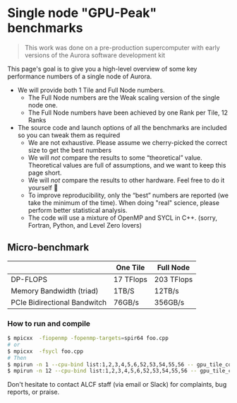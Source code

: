 # Single node "GPU-Peak" benchmarks

> This work was done on a pre-production supercomputer with early versions of the Aurora software development kit

This page's goal is to give you a high-level overview of some key performance numbers of a single node of Aurora. 

- We will provide both 1 Tile and Full Node numbers.
  - The Full Node numbers are the Weak scaling version of the single node one.
  - The Full Node numbers have been achieved by one Rank per Tile, 12 Ranks
- The source code and launch options of all the benchmarks are included so you can tweak them as required
   - We are not exhaustive. Please assume we cherry-picked the correct size to get the best numbers
   -  We will *not* compare the results to some “theoretical” value.  Theoretical values are full of assumptions, and we want to keep this page short.
   -  We will *not* compare the results to other hardware. Feel free to do it yourself 🙂
   - To improve reproducibility, only the “best” numbers are reported (we take the minimum of the time). When doing "real" science, please perform better statistical analysis.
   -  The code will use a mixture of OpenMP and SYCL in C++.  (sorry, Fortran, Python, and Level Zero lovers)

## Micro-benchmark

|            | One Tile   | Full Node  |
| ---------- | -----------|------------|
| DP-FLOPS   | 17 TFlops  | 203 TFlops| 
| Memory Bandwidth (triad)  | 1TB/S | 12TB/s | 
| PCIe Bidirectional Bandwitch  | 76GB/s | 356GB/s |

### How to run and compile

```bash
$ mpicxx  -fiopenmp -fopenmp-targets=spir64 foo.cpp
# or
$ mpicxx  -fsycl foo.cpp
# Then
$ mpirun -n 1 --cpu-bind list:1,2,3,4,5,6,52,53,54,55,56 -- gpu_tile_compact.sh ./a.out
$ mpirun -n 12 --cpu-bind list:1,2,3,4,5,6,52,53,54,55,56 -- gpu_tile_compact.sh ./a.out
```

Don't hesitate to contact ALCF staff (via email or Slack) for complaints, bug reports, or praise. 
